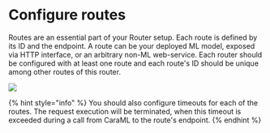 # Configure routes

Routes are an essential part of your Router setup. Each route is defined by its ID and the endpoint. A route can be your deployed ML model, exposed via HTTP interface, or an arbitrary non-ML web-service. Each router should be configured with at least one route and each route's ID should be unique among other routes of this router.

![](../../../.gitbook/assets/routes\_panel.png)

{% hint style="info" %}
You should also configure timeouts for each of the routes. The request execution will be terminated, when this timeout is exceeded during a call from CaraML to the route's endpoint.
{% endhint %}

